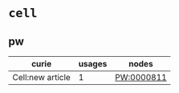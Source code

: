 # `cell`

## pw

| curie            |   usages | nodes                                                   |
|------------------|----------|---------------------------------------------------------|
| Cell:new article |        1 | [PW:0000811](http://purl.obolibrary.org/obo/PW_0000811) |

